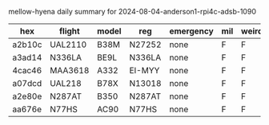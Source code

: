 mellow-hyena daily summary for 2024-08-04-anderson1-rpi4c-adsb-1090

|hex|flight|model|reg|emergency|mil|weirdo|
|--|--|--|--|--|--|--|
|a2b10c|UAL2110|B38M|N27252|none|F|F|
|a3ad14|N336LA|BE9L|N336LA|none|F|F|
|4cac46|MAA3618|A332|EI-MYY|none|F|F|
|a07dcd|UAL218|B78X|N13018|none|F|F|
|a2e80e|N287AT|B350|N287AT|none|F|F|
|aa676e|N77HS|AC90|N77HS|none|F|F|
